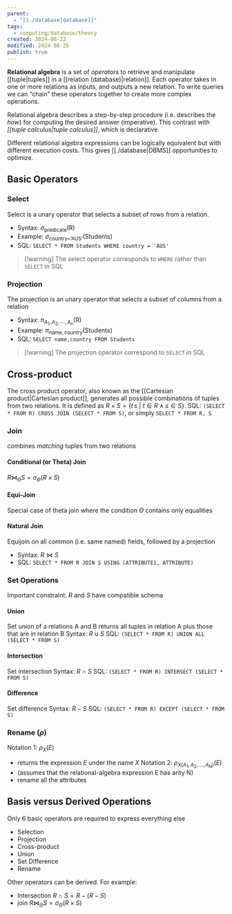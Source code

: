```yaml
---
parent:
  - "[[./database|database]]"
tags:
  - computing/database/theory
created: 2024-08-22
modified: 2024-08-25
publish: true
---
```

**Relational algebra** is a set of *operators* to retrieve and manipulate [[tuple|tuples]] in a [[relation (database)|relation]]. Each operator takes in one or more relations as inputs, and outputs a new relation. To write queries we can “chain” these operators together to create more complex operations.

Relational algebra describes a step-by-step procedure (i.e. describes the *how*) for computing the desired answer (imperative). This contrast with *[[tuple calculus|tuple calculus]]*, which is declarative.

Different relational algebra expressions can be logically equivalent but with different execution costs. This gives [[./database|DBMS]] opportunities to optimize.

## Basic Operators
### Select
Select is a unary operator that selects a subset of rows from a relation.
- Syntax: $\sigma_{\text{predicate}}(\text{R})$
- Example: $\sigma_{\text{country='AUS'}}(\text{Students})$
- SQL: `SELECT * FROM Students WHERE country = 'AUS'`
> [!warning] The select operator corresponds to `WHERE` rather than `SELECT` in SQL
### Projection
The projection is an unary operator that selects a subset of columns from a relation
- Syntax: $\pi_{A_{1}, A_{2}, \cdots, A_{n}}(\text{R})$
- Example: $\pi_{\text{name}, \text{country}}(\text{Students})$
- SQL: `SELECT name,country FROM Students`
> [!warning] The projection operator correspond to `SELECT` in SQL
## Cross-product
The cross product operator, also known as the [[Cartesian product|Cartesian product]], generates all possible combinations of tuples from two relations. It is defined as $R \times S = \{ t\,s\ |\ t \in R \land s \in S \}$.
SQL: `(SELECT * FROM R) CROSS JOIN (SELECT * FROM S)`, or simply `SELECT * FROM R, S`
### Join
combines *matching* tuples from two relations
#### Conditional (or Theta) Join
$R \bowtie_{\Theta} S = \sigma_{\Theta}(R \times S)$

#### Equi-Join
Special case of theta join where the condition $\Theta$ contains only equalities

#### Natural Join
Equijoin on all common (i.e. same named) fields, followed by a projection
- Syntax: $R \bowtie S$
- SQL: `SELECT * FROM R JOIN S USING (ATTRIBUTE1, ATTRIBUTE)`
### Set Operations
Important constraint: $R$ and $S$ have compatible schema
#### Union
Set union of a relations A and B returns all tuples in relation A plus those that are in relation B
Syntax: $R \cup S$
SQL: `(SELECT * FROM R) UNION ALL (SELECT * FROM S)`
#### Intersection
Set intersection
Syntax: $R \cap S$
SQL: `(SELECT * FROM R) INTERSECT (SELECT * FROM S)`
#### Difference
Set difference
Syntax: $R - S$
SQL: `(SELECT * FROM R) EXCEPT (SELECT * FROM S)`

### Rename ($\rho$)
Notation 1: $\rho_{X}(E)$
- returns the expression $E$ under the name $X$
Notation 2: $\rho_{X(A_1, A_2, \dots, A_N)}(E)$
- (assumes that the relational-algebra expression E has arity N)
- rename all the attributes

## Basis versus Derived Operations
Only 6 basic operators are required to express everything else
- Selection
- Projection
- Cross-product
- Union
- Set Difference
- Rename

Other operators can be derived. For example:
- Intersection $R \cap S = R - (R - S)$
- join $R \bowtie_{\Theta} S = \sigma_{\Theta}(R \times S)$